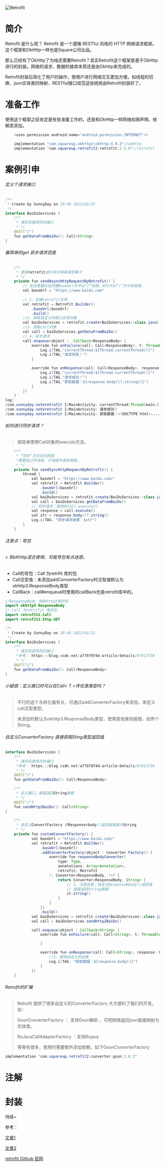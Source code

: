 

![Retrofit](https://github.com/sunnnydaydev/NoteRetrofit/blob/master/screenshot/Retrofit基础.png) 

# 简介

Retrofit 是什么呢？ Retrofit 是一个遵循 RESTful 风格的 HTTP 网络请求框架。这个框架和OkHttp一样也是Square公司出品。

那么已经有了OkHttp了为啥还需要Retrofit？其实Retrofit这个框架是基于OkHttp进行的封装。网络的请求、数据的接收本质还是由Okhttp来完成的。

Retrofit封装后简化了用户的操作，使用户进行网络交互更加方便。如线程的切换、json实体类的映射、RESTful接口规范这些统统由Retrofit封装好了。

# 准备工作

使用这个框架之前肯定是有些准备工作的，还是和OkHttp一样网络权限声明、依赖库添加。

```java
    <uses-permission android:name="android.permission.INTERNET"/>
```



```java
    implementation "com.squareup.okhttp3:okhttp:4.9.3"//okHttp
    implementation 'com.squareup.retrofit2:retrofit:2.5.0'//retrofit
```

#  案例引申

######  定义个请求接口

```java
/**
 * Create by SunnyDay on 20:49 2022/01/25
 */
interface BaiDuServices {
    /**
     * 请求百度网页的接口
     * */
    @GET("/")
    fun getDataFromBaiDu(): Call<String>
}
```

###### 最简单的get 异步请求百度

```java
    /**
     * 使用retrofit进行异步网络请求栗子
     * */
    private fun sendAsyncHttpRequestByRetrofit() {
        // 在这里建议在创建baseUrl中不以”/”结尾，API中以”/”开头和结尾。
        val baseUrl = "https://www.baidu.com"
        
        // 1、创建retrofit实例
        val retrofit = Retrofit.Builder()
            .baseUrl(baseUrl)
            .build()
        //2、获取自定义的接口实现对象
        val baiDuServices = retrofit.create(BaiDuServices::class.java)
        //3、获取call对象
        val call = baiDuServices.getDataFromBaiDu()
        // 4、异步请求
        call.enqueue(object :  Callback<ResponseBody> {
            override fun onFailure(call: Call<ResponseBody>, t: Throwable) {
                Log.i(TAG,"currentThread:${Thread.currentThread()}")
                Log.i(TAG,"请求失败！")
            }

            override fun onResponse(call: Call<ResponseBody>, response: Response<ResponseBody>) {
                Log.i(TAG,"currentThread:${Thread.currentThread()}")
                Log.i(TAG,"请求成功！")
                Log.i(TAG,"获取数据：${response.body()?.string()}")
            }
        })
    }
log：
/com.sunnyday.noteretrofit I/MainActivity: currentThread:Thread[main,5,main]
/com.sunnyday.noteretrofit I/MainActivity: 请求成功！
/com.sunnyday.noteretrofit I/MainActivity: 获取数据：<!DOCTYPE html>....... </p> </div> </div> </div> </body> </html>
```

###### 如何进行同步请求？

> 很简单使用Call对象的execute方法。

```java
    /**
     * “同步”方式访问网络
     *需要自己开线程，子线程中请求网络。
     * */
    private fun sendSyncHttpRequestByRetrofit() {
        thread {
            val baseUrl = "https://www.baidu.com/"
            val retrofit = Retrofit.Builder()
                .baseUrl(baseUrl)
                .build()
            val baiDuServices = retrofit.create(BaiDuServices::class.java)
            val call = baiDuServices.getDataFromBaiDu()
            // 同步请求：使用的call.execute()
            val response = call.execute()
            val str = response.body()?.string()
            Log.i(TAG, "同步请求结果：$str")
        }
    }
```



###### 注意点：导包

###### > 和oKhttp混合使用，可能导包有点迷惑。

- Call的导包：Call 为retrifit 库的包
- Call泛型值：未添加addConverterFactory时泛型值默认为okhttp3.ResponseBody类型
- CallBack：call#enqueue时使用的callBack也是retrofit库中的。

```java
//ResponseBody 为Okhttp3库的包
import okhttp3.ResponseBody
// Call 为retrifit 库的包
import retrofit2.Call
import retrofit2.http.GET

/**
 * Create by SunnyDay on 20:49 2022/01/25
 */
interface BaiDuServices {
    /**
     * 请求百度网页的接口
     *参考： https://blog.csdn.net/a77979744/article/details/67913738
     * */
    @GET("/")
    fun getDataFromBaiDu(): Call<ResponseBody>
}
```



###### 小疑惑：定义接口时可以在Call< T >传任意类型吗？

> 不行的这个与转化器有关，可通过addConverterFactory来添加，来定义call泛型类型。
>
> 未添加时默认为okhttp3.ResponseBody类型，使用其他类则报错，如传个String。

###### 自定义ConverterFactory 直接获取Sting类型返回值

```java
interface BaiDuServices {
    /**
     * 请求百度网页的接口
     *参考： https://blog.csdn.net/a77979744/article/details/67913738
     * */
    @GET("/")
    fun getDataFromBaiDu(): Call<ResponseBody>

    /**
     * 定义接口，期望返回String数据
     * */
    @GET("/")
    fun sendHttp2BaiDu(): Call<String>
}
```

```java
    /**
     * 自定义ConvertFactory 使Response#body()返回值直接为String。
     * */
    private fun customConvertFactory() {
            val baseUrl = "https://www.baidu.com/"
            val retrofit = Retrofit.Builder()
                .baseUrl(baseUrl)
                .addConverterFactory(object : Converter.Factory() {
                    override fun responseBodyConverter(
                        type: Type,
                        annotations: Array<Annotation>,
                        retrofit: Retrofit
                    ): Converter<ResponseBody, *>? {
                        return Converter<ResponseBody, String> {
                            // 1、注意这里：自定义Response#body()返回值
                            // 直接返回String数据
                            it.string()
                        }
                    }
                })
                .build()
            val baiDuServices = retrofit.create(BaiDuServices::class.java)
            val call = baiDuServices.sendHttp2BaiDu()

            call.enqueue(object : Callback<String> {
                override fun onFailure(call: Call<String>, t: Throwable) {

                }

                override fun onResponse(call: Call<String>, response: Response<String>) {
                    //2、使用自定义的结果
                    Log.i(TAG, "获取数据：${response.body()}")
                }
            })
    }
```



###### Retrofit的扩展 

> Retrofit 提供了很多自定义的ConverterFactory 大大便利了我们的开发，如：
>
>  GsonConverterFactory ： 支持Gson解析 ，可吧网络返回json直接映射为实体类。
>
>  RxJavaCallAdapterFactory ：支持Rxjava
>
> 等等有很多，使用时需要额外添加依赖，如下GsonConverterFactory 

```java
implementation 'com.squareup.retrofit2:converter-gson:2.0.2'
```



# 注解



# 封装



待续~

参考：

[文章1](https://blog.csdn.net/carson_ho/article/details/73732076?ops_request_misc=%257B%2522request%255Fid%2522%253A%2522164266983216780366538164%2522%252C%2522scm%2522%253A%252220140713.130102334..%2522%257D&request_id=164266983216780366538164&biz_id=0&utm_medium=distribute.pc_search_result.none-task-blog-2~all~top_positive~default-1-73732076.first_rank_v2_pc_rank_v29&utm_term=Retrofit&spm=1018.2226.3001.4187)

[文章2](https://blog.csdn.net/qq_30621333/article/details/115485408)

[retrofit Github 官网](https://github.com/square/retrofit)